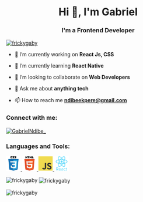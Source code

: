 <h1 align="center">Hi 👋, I'm Gabriel</h1>
<h3 align="center">I'm a Frontend Developer</h3>

<p align="left"> <a href="https://twitter.com/frickygaby" target="blank"><img src="https://img.shields.io/twitter/follow/frickygaby?logo=twitter&style=for-the-badge" alt="frickygaby" /></a> </p>

- 🔭 I’m currently working on **React Js, CSS**

- 🌱 I’m currently learning **React Native**

- 🤝 I’m looking to collaborate on **Web Developers**

- 💬 Ask me about **anything tech**

- 📫 How to reach me **ndibeekpere@gmail.com**

<h3 align="left">Connect with me:</h3>
<p align="left">
<a href="https://twitter.com/GabrielNdibe_" target="blank"><img align="center" src="https://raw.githubusercontent.com/rahuldkjain/github-profile-readme-generator/master/src/images/icons/Social/twitter.svg" alt="GabrielNdibe_" height="30" width="40" /></a>
</p>

<h3 align="left">Languages and Tools:</h3>
<p align="left"> <a href="https://www.w3schools.com/css/" target="_blank" rel="noreferrer"> <img src="https://raw.githubusercontent.com/devicons/devicon/master/icons/css3/css3-original-wordmark.svg" alt="css3" width="40" height="40"/> </a> <a href="https://www.w3.org/html/" target="_blank" rel="noreferrer"> <img src="https://raw.githubusercontent.com/devicons/devicon/master/icons/html5/html5-original-wordmark.svg" alt="html5" width="40" height="40"/> </a> <a href="https://developer.mozilla.org/en-US/docs/Web/JavaScript" target="_blank" rel="noreferrer"> <img src="https://raw.githubusercontent.com/devicons/devicon/master/icons/javascript/javascript-original.svg" alt="javascript" width="40" height="40"/> </a> <a href="https://reactjs.org/" target="_blank" rel="noreferrer"> <img src="https://raw.githubusercontent.com/devicons/devicon/master/icons/react/react-original-wordmark.svg" alt="react" width="40" height="40"/> </a> </p>

<p><img align="left" src="https://github-readme-stats.vercel.app/api/top-langs?username=frickygaby&show_icons=true&locale=en&layout=compact" alt="frickygaby" /></p>

<p>&nbsp;<img align="center" src="https://github-readme-stats.vercel.app/api?username=frickygaby&show_icons=true&locale=en" alt="frickygaby" /></p>

<p><img align="center" src="https://github-readme-streak-stats.herokuapp.com/?user=frickygaby&" alt="frickygaby" /></p>

